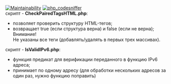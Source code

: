 [![Maintainability](https://api.codeclimate.com/v1/badges/aef6cb27c2f28f51fd03/maintainability)](https://codeclimate.com/github/DaaN88/PHP/maintainability) [![php_сodesniffer](https://github.com/DaaN88/PHP/workflows/php_%D1%81odesniffer/badge.svg)](https://github.com/DaaN88/PHP/actions)</a><br>
скрипт - <b>CheckPairedTagsHTML.php</b>:<br/>
- позволяет проверить структуру HTML-тегов;<br/>
- возвращает true (если структура верна) и false (если не верна);<br/>
Внимание!<br/>
Не указаны все теги (добавлять/удалять в первых трех массивах).<br/>

скрипт - <b>IsValidIPv6.php</b>:<br/>
- функция предикат для верификации переданного в функцию IPv6 адреса;<br/>
- принимает по одному адресу (для обработки нескольких адресов за один раз, нужно функцию поправить)<br/>
